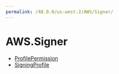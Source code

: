 ```yaml
---
permalink: /48.0.0/us-west-2/AWS/Signer/
---
```


# AWS.Signer



* [ProfilePermission](ProfilePermission.md)
* [SigningProfile](SigningProfile.md)